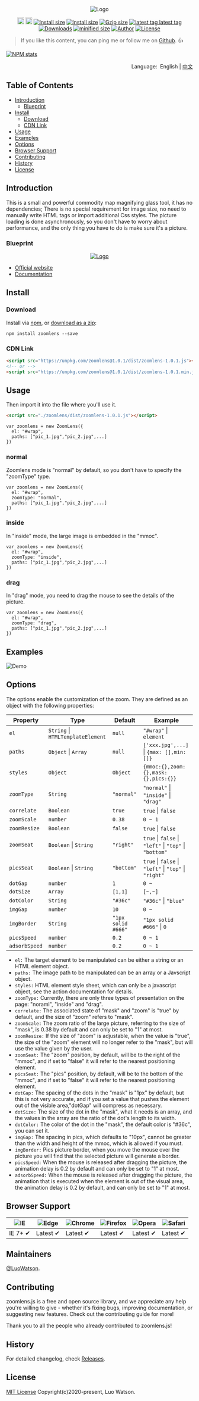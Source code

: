 <p align="center">
 <img src="https://unpkg.com/zoomlens@1.0.1/source/imgs/logo.png" alt="Logo"></a>
</p>
<p align="center">
  <a href="https://badge.fury.io/js/zoomlens"><img src="https://badgen.net/npm/v/zoomlens" alt="npm version" height="18"></a>
  <a href="https://badge.fury.io/js/zoomlens"><img src="https://badgen.net/github/release/luowatson/zoomlens.js" alt="github version" height="18"></a>
  <a href="https://www.npmjs.com/package/zoomlens"><img src="https://badgen.net/packagephobia/install/zoomlens" alt="Install size"></a>	   <a href="https://www.npmjs.com/package/zoomlens"><img src="https://badgen.net/packagephobia/publish/zoomlens" alt="Install size"></a>
  <a href="https://www.npmjs.com/package/zoomlens"><img src="https://img.shields.io/badge/gzip size: Css-none-critical" alt="Gzip size"></a>
  <a href="https://www.npmjs.com/package/zoomlens"><img src="https://badgen.net/github/tag/luowatson/zoomlens.js" alt="latest tag
latest tag"></a>
  <a href="https://www.npmjs.com/package/zoomlens"><img src="https://badgen.net/npm/dm/zoomlens" alt="Downloads"></a>
  <a href="https://www.npmjs.com/package/zoomlens"><img src="https://badgen.net/bundlephobia/min/zoomlens" alt="minified size"></a>
  <a href="https://www.npmjs.com/package/zoomlens"><img src="https://img.shields.io/badge/author-Luo Watson-yellowgreen" alt="Author"></a>
  <a href="https://www.npmjs.com/package/zoomlens"><img src="https://badgen.net/github/license/luowatson/zoomlens.js" alt="License"></a>
</p>

> If you like this content, you can ping me or follow me on [Github](https://github.com/LuoWatson). :+1:

[![NPM stats](https://nodei.co/npm/zoomlens.svg?downloadRank=true&downloads=true)](https://www.npmjs.org/package/zoomlens) 

<p align="right">
	Language:  &nbsp;English | <a href="https://github.com/LuoWatson/zoomlens.js/blob/master/docs/README_CN.md">中文</a>
</p>

## Table of Contents

- [Introduction](#introduction)
	- [Blueprint](#blueprint)
- [Install](#install)
	- [Download](#download)
	- [CDN Link](#cdn-link)
- [Usage](#usage)
- [Examples](#examples)
- [Options](#options)
- [Browser Support](#Browser-support)
- [Contributing](#contributing)
- [History](#history)
- [License](#license)

## Introduction
This is a small and powerful commodity map magnifying glass tool, it has no dependencies; There is no special requirement for image size, no need to manually write HTML tags or import additional Css styles. The picture loading is done asynchronously, so you don't have to worry about performance, and the only thing you have to do is make sure it's a picture.

### Blueprint
<p align="center">
  <a href="https://www.npmjs.com/package/zoomlens"><img src="https://unpkg.com/zoomlens@1.0.1/source/imgs/design_layout.png" alt="Logo"></a>
</p>

* [Official website](https://luowatson.github.io/zoomlens.js/)
* [Documentation](https://luowatson.github.io/zoomlens.js/)

## Install
### Download
Install via [npm](https://www.npmjs.com/), or [download as a zip](https://github.com/LuoWatson/zoomlens.js/archive/master.zip):

```
npm install zoomlens --save
```
### CDN Link
``` html
<script src="https://unpkg.com/zoomlens@1.0.1/dist/zoomlens-1.0.1.js"></script>
<!-- or -->
<script src="https://unpkg.com/zoomlens@1.0.1/dist/zoomlens-1.0.1.min.js"></script>
```
## Usage
Then import it into the file where you'll use it.
```html
<script src="./zoomlens/dist/zoomlens-1.0.1.js"></script>
```

```Js
var zoomlens = new ZoomLens({
  el: "#wrap",
  paths: ["pic_1.jpg","pic_2.jpg",...]
})

```

### normal
Zoomlens mode is "normal" by default, so you don't have to specify the "zoomType" type.
```Js
var zoomlens = new ZoomLens({
  el: "#wrap",
  zoomType: "normal",
  paths: ["pic_1.jpg","pic_2.jpg",...]
})
```
### inside
In "inside" mode, the large image is embedded in the "mmoc".
```Js
var zoomlens = new ZoomLens({
  el: "#wrap",
  zoomType: "inside",
  paths: ["pic_1.jpg","pic_2.jpg",...]
})
```

### drag
In "drag" mode, you need to drag the mouse to see the details of the picture.
```Js
var zoomlens = new ZoomLens({
  el: "#wrap",
  zoomType: "drag",
  paths: ["pic_1.jpg","pic_2.jpg",...]
})
```

## Examples
<p align="left">
 <img src="https://unpkg.com/zoomlens@1.0.1/source/imgs/demo.gif" alt="Demo">
</p>

## Options
The options enable the customization of the zoom. They are defined as an object with the following properties:

| Property       | Type                               | Default            | Example                                                             |
| -------------- | ---------------------------------- | ------------------ | ------------------------------------------------------------------- |
| `el`           | `String`  \| `HTMLTemplateElement` | `null`             | `"#wrap"` \| `element`                                              |
| `paths`        | `Object`  \| `Array`               | `null`             | `['xxx.jpg',...]` \| `{max: [],min: []}`                            |
| `styles`       | `Object`                           | `Object`           | `{mmoc:{},zoom:{},mask:{},pics:{}}`                                 |
| `zoomType`     | `String`                           | `"normal"`         | `"normal"` \| `"inside"` \| `"drag"`                                |
| `correlate`    | `Boolean`                          | `true`             | `true` \| `false`                                                   |
| `zoomScale`    | `number`                           | `0.38`             | `0 ~ 1`                                                             |
| `zoomResize`   | `Boolean`                          | `false`            | `true` \| `false`                                                   |
| `zoomSeat`     | `Boolean` \| `String`              | `"right"`          | `true` \| `false` \| `"left"` \| `"top"` \| `"bottom"`              |
| `picsSeat`     | `Boolean` \| `String`              | `"bottom"`         | `true` \| `false` \| `"left"` \| `"top"` \| `"right"`               |
| `dotGap`       | `number`                           | `1`                | `0 ~ `                                                              |
| `dotSize`      | `Array`                            | `[1,1]`            | `[~,~]`                                                             |
| `dotColor`     | `String`                           | `"#36c"`           | `"#36c"` \| `"blue"`                                                |
| `imgGap`       | `number`                           | `10`               | `0 ~`                                                               |
| `imgBorder`    | `String`                           | `"1px solid #666"` | `"1px solid #666"` \| `0`                                           |
| `picsSpeed`    | `number`                           | `0.2`              | `0 ~ 1`                                                             |
| `adsorbSpeed`  | `number`                           | `0.2`              | `0 ~ 1`                                                             |


* `el:` The target element to be manipulated can be either a string or an HTML element object.
* `paths:` The image path to be manipulated can be an array or a Javscript object.
* `styles:` HTML element style sheet, which can only be a javascript object, see the action documentation for details.
* `zoomType:` Currently, there are only three types of presentation on the page: "noraml", "inside" and "drag".
* `correlate:` The associated state of "mask" and "zoom" is "true" by default, and the size of "zoom" refers to "mask".
* `zoomScale:` The zoom ratio of the large picture, referring to the size of "mask", is 0.38 by default and can only be set to "1" at most.
* `zoomResize:` If the size of "zoom" is adjustable, when the value is "true", the size of the "zoom" element will no longer refer to the "mask", but will use the value given by the user.
* `zoomSeat:` The "zoom" position, by default, will be to the right of the "mmoc", and if set to "false" it will refer to the nearest positioning element.
* `picsSeat:` The "pics" position, by default, will be to the bottom of the "mmoc", and if set to "false" it will refer to the nearest positioning element.
* `dotGap:` The spacing of the dots in the "mask" is "1px" by default, but this is not very accurate, and if you set a value that pushes the element out of the visible area,"dotGap" will compress as necessary.
* `dotSize:` The size of the dot in the "mask", what it needs is an array, and the values in the array are the ratio of the dot's length to its width.
* `dotColor:` The color of the dot in the "mask", the default color is "#36c", you can set it.
* `imgGap:` The spacing in pics, which defaults to "10px", cannot be greater than the width and height of the mmoc, which is allowed if you must.
* `imgBorder:` Pics picture border, when you move the mouse over the picture you will find that the selected picture will generate a border.
* `picsSpeed:` When the mouse is released after dragging the picture, the animation delay is 0.2 by default and can only be set to "1" at most.
* `adsorbSpeed:` When the mouse is released after dragging the picture, the animation that is executed when the element is out of the visual area, the animation delay is 0.2 by default, and can only be set to "1" at most.


## Browser Support

![IE](https://unpkg.com/zoomlens@1.0.1/source/imgs/icon/IE.png) | ![Edge](https://unpkg.com/zoomlens@1.0.1/source/imgs/icon/Edge.png) | ![Chrome](https://unpkg.com/zoomlens@1.0.1/source/imgs/icon/Chrome.png) | ![Firefox](https://unpkg.com/zoomlens@1.0.1/source/imgs/icon/Firefox.png) | ![Opera](https://unpkg.com/zoomlens@1.0.1/source/imgs/icon/Opera.png) | ![Safari](https://unpkg.com/zoomlens@1.0.1/source/imgs/icon/Safari.png)
--- | --- | --- | --- | --- | --- |
IE 7+ ✔ |  Latest ✔ | Latest ✔ | Latest ✔ | Latest ✔ | Latest ✔ |

## Maintainers
[@LuoWatson](https://github.com/LuoWatson).

## Contributing
zoomlens.js is a free and open source library, and we appreciate any help you're willing to give - whether it's fixing bugs, improving documentation, or suggesting new features. Check out the contributing guide for more!

Thank you to all the people who already contributed to zoomlens.js!

## History

For detailed changelog, check [Releases](https://github.com/LuoWatson/zoomlens.js/releases).

## License

[MIT License](https://github.com/LuoWatson/zoomlens.js/blob/master/LICENSE) Copyright(c)2020-present, Luo Watson.
